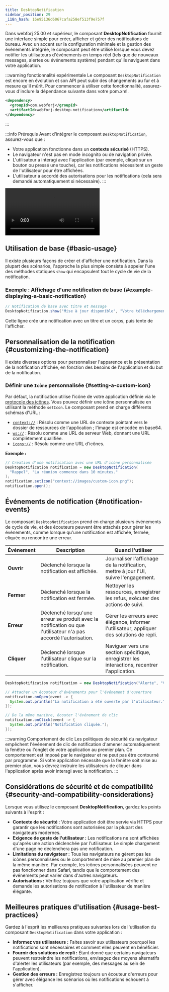 ```yaml
---
title: DesktopNotification
sidebar_position: 29
_i18n_hash: 16e95136d6067cafa258ef513f9e757f
---
```

<DocChip chip='since' label='25.00' />
<DocChip chip='experimental' />
<JavadocLink type="desktop-notification" location="com/webforj/component/desktopnotification/DesktopNotification" top='true'/>

Dans webforj 25.00 et supérieur, le composant **DesktopNotification** fournit une interface simple pour créer, afficher et gérer des notifications de bureau. Avec un accent sur la configuration minimale et la gestion des événements intégrée, le composant peut être utilisé lorsque vous devez notifier les utilisateurs d'événements en temps réel (tels que de nouveaux messages, alertes ou événements système) pendant qu'ils naviguent dans votre application.

:::warning fonctionnalité expérimentale
Le composant `DesktopNotification` est encore en évolution et son API peut subir des changements au fur et à mesure qu'il mûrit. Pour commencer à utiliser cette fonctionnalité, assurez-vous d'inclure la dépendance suivante dans votre pom.xml.

```xml
<dependency>
  <groupId>com.webforj</groupId>
  <artifactId>webforj-desktop-notification</artifactId>
</dependency>
```
:::

:::info Prérequis
Avant d'intégrer le composant `DesktopNotification`, assurez-vous que :

- Votre application fonctionne dans un **contexte sécurisé** (HTTPS).
- Le navigateur n'est pas en mode incognito ou de navigation privée.
- L'utilisateur a interagi avec l'application (par exemple, cliqué sur un bouton ou pressé une touche), car les notifications nécessitent un geste de l'utilisateur pour être affichées.
- L'utilisateur a accordé des autorisations pour les notifications (cela sera demandé automatiquement si nécessaire).
:::

<div class="videos-container">
  <video controls>
    <source src="https://cdn.webforj.com/webforj-documentation/video/release/desktop_notifications.mp4" type="video/mp4"/>
  </video>
</div>

## Utilisation de base {#basic-usage}

Il existe plusieurs façons de créer et d'afficher une notification. Dans la plupart des scénarios, l'approche la plus simple consiste à appeler l'une des méthodes statiques `show` qui encapsulent tout le cycle de vie de la notification.

### Exemple : Affichage d'une notification de base {#example-displaying-a-basic-notification}

```java
// Notification de base avec titre et message
DesktopNotification.show("Mise à jour disponible", "Votre téléchargement est terminé !");
```

Cette ligne crée une notification avec un titre et un corps, puis tente de l'afficher.

## Personnalisation de la notification {#customizing-the-notification}

Il existe diverses options pour personnaliser l'apparence et la présentation de la notification affichée, en fonction des besoins de l'application et du but de la notification. 

### Définir une `Icône` personnalisée {#setting-a-custom-icon}

Par défaut, la notification utilise l'icône de votre application définie via le [protocole des icônes](../managing-resources/assets-protocols#the-icons-protocol). Vous pouvez définir une icône personnalisée en utilisant la méthode `setIcon`. Le composant prend en charge différents schémas d'URL :

- [`context://`](../managing-resources/assets-protocols#the-context-protocol) : Résolu comme une URL de contexte pointant vers le dossier de ressources de l'application ; l'image est encodée en base64.
- [`ws://`](../managing-resources/assets-protocols#the-webserver-protocol) : Résolu comme une URL de serveur Web, donnant une URL complètement qualifiée.
- [`icons://`](../managing-resources/assets-protocols#the-icons-protocol) : Résolu comme une URL d'icônes.

**Exemple :**

```java
// Création d'une notification avec une URL d'icône personnalisée
DesktopNotification notification = new DesktopNotification(
  "Rappel", "La réunion commence dans 10 minutes."
);
notification.setIcon("context://images/custom-icon.png");
notification.open();
```

## Événements de notification {#notification-events}

Le composant `DesktopNotification` prend en charge plusieurs événements de cycle de vie, et des écouteurs peuvent être attachés pour gérer les événements, comme lorsque qu'une notification est affichée, fermée, cliquée ou rencontre une erreur.

| Événement                  | Description                                           | Quand l'utiliser                                               |
|-----------------------------|-------------------------------------------------------|-----------------------------------------------------------|
| **Ouvrir** | Déclenché lorsque la notification est affichée.       | Journaliser l'affichage de la notification, mettre à jour l'UI, suivre l'engagement.    |
| **Fermer**| Déclenché lorsque la notification est fermée.         | Nettoyer les ressources, enregistrer les refus, exécuter des actions de suivi.|
| **Erreur**| Déclenché lorsqu'une erreur se produit avec la notification ou que l'utilisateur n'a pas accordé l'autorisation.| Gérer les erreurs avec élégance, informer l'utilisateur, appliquer des solutions de repli.  |
| **Cliquer**| Déclenché lorsque l'utilisateur clique sur la notification. | Naviguer vers une section spécifique, enregistrer les interactions, recentrer l'application. |


```java
DesktopNotification notification = new DesktopNotification("Alerte", "Vous avez un nouveau message !")

// Attacher un écouteur d'événements pour l'événement d'ouverture
notification.onOpen(event -> {
  System.out.println("La notification a été ouverte par l'utilisateur.");
});

// De la même manière, écouter l'événement de clic
notification.onClick(event -> {
  System.out.println("Notification cliquée.");
});
```

:::warning Comportement de clic
Les politiques de sécurité du navigateur empêchent l'événement de clic de notification d'amener automatiquement la fenêtre ou l'onglet de votre application au premier plan. Ce comportement est imposé par le navigateur et ne peut pas être contourné par programme. Si votre application nécessite que la fenêtre soit mise au premier plan, vous devrez instruire les utilisateurs de cliquer dans l'application après avoir interagi avec la notification.
:::

## Considérations de sécurité et de compatibilité {#security-and-compatibility-considerations}

Lorsque vous utilisez le composant **DesktopNotification**, gardez les points suivants à l'esprit :

- **Contexte de sécurité :** Votre application doit être servie via HTTPS pour garantir que les notifications sont autorisées par la plupart des navigateurs modernes.
- **Exigence de geste de l'utilisateur :** Les notifications ne sont affichées qu'après une action déclenchée par l'utilisateur. Le simple chargement d'une page ne déclenchera pas une notification.
- **Limitations du navigateur :** Tous les navigateurs ne gèrent pas les icônes personnalisées ou le comportement de mise au premier plan de la même manière. Par exemple, les icônes personnalisées peuvent ne pas fonctionner dans Safari, tandis que le comportement des événements peut varier dans d'autres navigateurs.
- **Autorisations :** Vérifiez toujours que votre application vérifie et demande les autorisations de notification à l'utilisateur de manière élégante.

## Meilleures pratiques d'utilisation {#usage-best-practices}

Gardez à l'esprit les meilleures pratiques suivantes lors de l'utilisation du composant `DesktopNotification` dans votre application :

- **Informez vos utilisateurs :** Faites savoir aux utilisateurs pourquoi les notifications sont nécessaires et comment elles peuvent en bénéficier.
- **Fournir des solutions de repli :** Étant donné que certains navigateurs peuvent restreindre les notifications, envisagez des moyens alternatifs d'alerter les utilisateurs (par exemple, des messages au sein de l'application).
- **Gestion des erreurs :** Enregistrez toujours un écouteur d'erreurs pour gérer avec élégance les scénarios où les notifications échouent à s'afficher.
